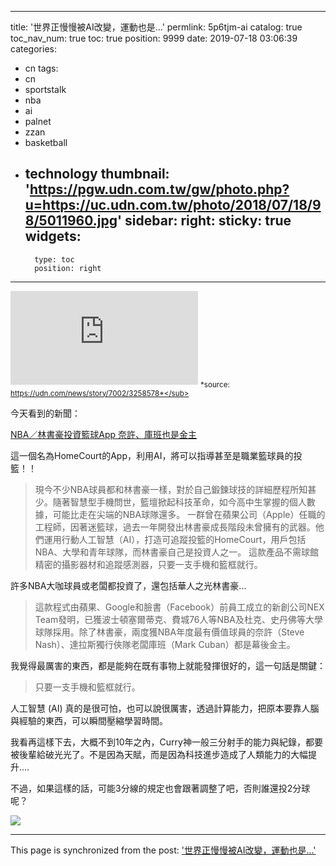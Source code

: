 
---
title: '世界正慢慢被AI改變，運動也是...'
permlink: 5p6tjm-ai
catalog: true
toc_nav_num: true
toc: true
position: 9999
date: 2019-07-18 03:06:39
categories:
- cn
tags:
- cn
- sportstalk
- nba
- ai
- palnet
- zzan
- basketball
- technology
thumbnail: 'https://pgw.udn.com.tw/gw/photo.php?u=https://uc.udn.com.tw/photo/2018/07/18/98/5011960.jpg'
sidebar:
    right:
        sticky: true
widgets:
    -
        type: toc
        position: right
---


![](https://pgw.udn.com.tw/gw/photo.php?u=https://uc.udn.com.tw/photo/2018/07/18/98/5011960.jpg)
<sub>*source: https://udn.com/news/story/7002/3258578*</sub>

今天看到的新聞：

[NBA／林書豪投資籃球App 奈許、庫班也是金主](https://udn.com/news/story/7002/3258578)

這一個名為HomeCourt的App，利用AI，將可以指導甚至是職業籃球員的投籃！！

>現今不少NBA球員都和林書豪一樣，對於自己鍛鍊球技的詳細歷程所知甚少。隨著智慧型手機問世，籃壇掀起科技革命，如今高中生掌握的個人數據，可能比走在尖端的NBA球隊還多。
>一群曾在蘋果公司（Apple）任職的工程師，因著迷籃球，過去一年開發出林書豪成長階段未曾擁有的武器。他們運用行動人工智慧（AI），打造可追蹤投籃的HomeCourt，用戶包括NBA、大學和青年球隊，而林書豪自己是投資人之一。
>這款產品不需球館精密的攝影器材和追蹤感測器，只要一支手機和籃框就行。

許多NBA大咖球員或老闆都投資了，還包括華人之光林書豪...

>這款程式由蘋果、Google和臉書（Facebook）前員工成立的新創公司NEX Team發明，已獲波士頓塞爾蒂克、費城76人等NBA及杜克、史丹佛等大學球隊採用。除了林書豪，兩度獲NBA年度最有價值球員的奈許（Steve Nash）、達拉斯獨行俠隊老闆庫班（Mark Cuban）都是幕後金主。

我覺得最厲害的東西，都是能夠在既有事物上就能發揮很好的，這一句話是關鍵：

>只要一支手機和籃框就行。

人工智慧 (AI) 真的是很可怕，也可以說很厲害，透過計算能力，把原本要靠人腦與經驗的東西，可以瞬間壓縮學習時間。

我看再這樣下去，大概不到10年之內，Curry神一般三分射手的能力與紀錄，都要被後輩給破光光了。不是因為天賦，而是因為科技進步造成了人類能力的大幅提升....

不過，如果這樣的話，可能3分線的規定也會跟著調整了吧，否則誰還投2分球呢？

![](https://cdn.steemitimages.com/DQmT4VLjwDjyBCNSEkVroc75sod8sUMYHF4B8hHYHyDfsLm/image.png)

- - -

This page is synchronized from the post: ['世界正慢慢被AI改變，運動也是...'](https://steemit.com/@deanliu/5p6tjm-ai)
